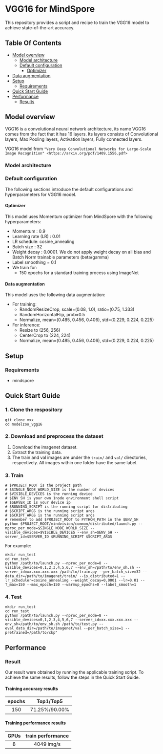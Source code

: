 # VGG16 for MindSpore

This repository provides a script and recipe to train the VGG16 model to achieve state-of-the-art accuracy.

## Table Of Contents

- [Model overview](#model-overview)
  - [Model architecture](#model-architecture)
  - [Default configuration](#default-configuration)
    - [Optimizer](#optimizer)
- [Data augmentation](#data-augmentation)
- [Setup](#setup)
  - [Requirements](#requirements)
- [Quick Start Guide](#quick-start-guide)
- [Performance](#performance)
  - [Results](#results)

## Model overview

VGG16 is a convolutional neural network architecture, its name VGG16 comes from the fact that it has 16 layers. Its layers consists of Convolutional layers, Max Pooling layers, Activation layers, Fully connected layers.

VGG16 model from
    `"Very Deep Convolutional Networks for Large-Scale Image Recognition" <https://arxiv.org/pdf/1409.1556.pdf>`

### Model architecture


### Default configuration

The following sections introduce the default configurations and hyperparameters for VGG16 model.

#### Optimizer

This model uses Momentum optimizer from MindSpore with the following hyperparameters:

- Momentum : 0.9
- Learning rate (LR) : 0.01
- LR schedule: cosine_annealing
- Batch size : 32
- Weight decay :  0.0001. We do not apply weight decay on all bias and Batch Norm trainable parameters (beta/gamma)
- Label smoothing = 0.1
- We train for:
  - 150 epochs for a standard training process using ImageNet

#### Data augmentation

This model uses the following data augmentation:

- For training:
  - RandomResizeCrop, scale=(0.08, 1.0), ratio=(0.75, 1.333)
  - RandomHorizontalFlip, prob=0.5
  - Normalize, mean=(0.485, 0.456, 0.406), std=(0.229, 0.224, 0.225)
- For inference:
  - Resize to (256, 256)
  - CenterCrop to (224, 224)
  - Normalize, mean=(0.485, 0.456, 0.406), std=(0.229, 0.224, 0.225)

## Setup

### Requirements

- mindspore

## Quick Start Guide

### 1. Clone the respository

```shell
git clone xxx
cd modelzoo_vgg16
```

### 2. Download and preprocess the dataset

1. Download the imagenet dataset.
2. Extract the training data.
3. The train and val images are under the `train/` and `val/` directories, respectively. All images within one folder have the same label.

### 3. Train

```shell
# $PROJECT_ROOT is the project path
# $SINGLE_NODE_WORLD_SIZE is the number of devices
# $VISIBLE_DEVICES is the running device
# $ENV_SH is your own 1node environment shell script
# $SERVER_ID is your device ip
# $RUNNING_SCRIPT is the running script for distributing
# $SCRIPT_ARGS is the running script args
# $SCRIPT_ARGS is the running script args
# remember to add $PROJECT_ROOT to PYTHON_PATH in the $ENV_SH
python $PROJECT_ROOT/mindvision/common/distributed/launch.py --nproc_per_node=$SINGLE_NODE_WORLD_SIZE --visible_devices=$VISIBLE_DEVICES --env_sh=$ENV_SH --server_id=$SERVER_ID $RUNNING_SCRIPT $SCRIPT_ARGS
```

For example:
```shell
mkdir run_test
cd run_test
python /path/to/launch.py --nproc_per_node=8 --visible_devices=0,1,2,3,4,5,6,7 --env_sh=/path/to/env_sh.sh --server_id=xx.xxx.xxx.xxx /path/to/train.py --per_batch_size=32 --data_dir=/path/to/imagenet/train/ --is_distributed=1 --lr_scheduler=cosine_annealing --weight_decay=0.0001 --lr=0.01 --T_max=150 --max_epoch=150 --warmup_epochs=0 --label_smooth=1
```

### 4. Test

```shell
mkdir run_test
cd run_test
python /path/to/launch.py --nproc_per_node=8 --visible_devices=0,1,2,3,4,5,6,7 --server_id=xx.xxx.xxx.xxx -- env_sh=/path/to/env_sh.sh /path/to/test.py -- eval_data_dir=/path/to/imagenet/val --per_batch_size=1 -- pretrained=/path/to/ckp"
```

## Performance

### Result

Our result were obtained by running the applicable training script. To achieve the same results, follow the steps in the Quick Start Guide.

#### Training accuracy results

| **epochs** |   Top1/Top5   |
| :--------: | :-----------: |
|    150     | 71.25%/90.00% |

#### Training performance results

| **GPUs** | train performance |
| :------: | :---------------: |
|    8     |   4049 img/s   |
